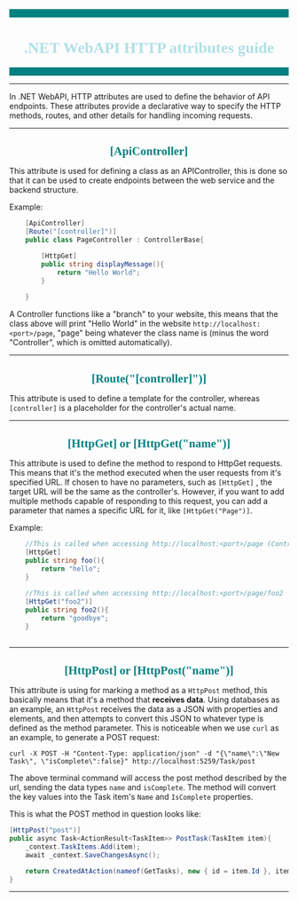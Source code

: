 
<body>
    <div style=
    "width: px; 
    height: 15px;
    background-color: teal;">
    </div>
</body>

<h1 style = 
"color:powderblue;
font-family:verdana;
font-size:200%;
text-align:center;"> 
.NET WebAPI HTTP attributes guide 
</h1>

<body>
    <div style=
    "width: px; 
    height: 15px;
    background-color: teal;">
    </div>
</body>

---

In .NET WebAPI, HTTP attributes are used to define the behavior of API endpoints. These attributes provide a declarative way to specify the HTTP methods, routes, and other details for handling incoming requests.

---

<h1 style = 
"color:teal;
font-family:verdana;
font-size:150%;
text-align:center;"> 
[ApiController]
</h1>

This attribute is used for defining a class as an APIController, this is done so that it can be used to create endpoints between the web service and the backend structure.

Example:

```csharp
    [ApiController]
    [Route("[controller]")]
    public class PageController : ControllerBase{

        [HttpGet]
        public string displayMessage(){
            return "Hello World";
        }
       
    }
```

A Controller functions like a "branch" to your website, this means that the class above will print "Hello World" in the website `http://localhost:<port>/page`, "page" being whatever the class name is (minus the word "Controller", which is omitted automatically).

---

<h1 style = 
"color:teal;
font-family:verdana;
font-size:150%;
text-align:center;"> 
[Route("[controller]")]
</h1>


This attribute is used to define a template for the controller, whereas `[controller]` is a placeholder for the controller's actual name.

---

<h1 style = 
"color:teal;
font-family:verdana;
font-size:150%;
text-align:center;"> 
[HttpGet] or [HttpGet("name")]
</h1>

This attribute is used to define the method to respond to HttpGet requests. This means that it's the method executed when the user requests from it's specified URL. If chosen to have no parameters, such as `[HttpGet]` , the target URL will be the same as the controller's. However, if you want to add multiple methods capable of responding to this request, you can add a parameter that names a specific URL for it, like `[HttpGet("Page")]`.

Example:

```csharp
    //This is called when accessing http://localhost:<port>/page (Controller name)
    [HttpGet]
    public string foo(){
        return "hello";
    }
       
    //This is called when accessing http://localhost:<port>/page/foo2
    [HttpGet("foo2")]
    public string foo2(){
        return "goodbye";
    }
       

```
---

<h1 style = 
"color:teal;
font-family:verdana;
font-size:150%;
text-align:center;"> 
[HttpPost] or [HttpPost("name")]
</h1>

This attribute is using for marking a method as a `HttpPost` method, this basically means that it's a method that **receives data**. Using databases as an example, an `HttpPost` receives the data as a JSON with properties and elements, and then attempts to convert this JSON to whatever type is defined as the method parameter. This is noticeable when we use `curl` as an example, to generate a POST request:

```batch
curl -X POST -H "Content-Type: application/json" -d "{\"name\":\"New Task\", \"isComplete\":false}" http://localhost:5259/Task/post
```

The above terminal command will access the post method described by the url, sending the data types `name` and `isComplete`. The method will convert the key values into the Task item's `Name` and `IsComplete` properties.

This is what the POST method in question looks like:

```csharp
[HttpPost("post")]
public async Task<ActionResult<TaskItem>> PostTask(TaskItem item){
    _context.TaskItems.Add(item);
    await _context.SaveChangesAsync();

    return CreatedAtAction(nameof(GetTasks), new { id = item.Id }, item);
}
```

---




